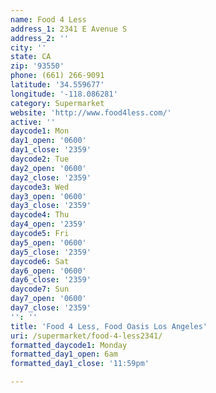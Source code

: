 ```yaml
---
name: Food 4 Less
address_1: 2341 E Avenue S
address_2: ''
city: ''
state: CA
zip: '93550'
phone: (661) 266-9091
latitude: '34.559677'
longitude: '-118.086281'
category: Supermarket
website: 'http://www.food4less.com/'
active: ''
daycode1: Mon
day1_open: '0600'
day1_close: '2359'
daycode2: Tue
day2_open: '0600'
day2_close: '2359'
daycode3: Wed
day3_open: '0600'
day3_close: '2359'
daycode4: Thu
day4_open: '2359'
daycode5: Fri
day5_open: '0600'
day5_close: '2359'
daycode6: Sat
day6_open: '0600'
day6_close: '2359'
daycode7: Sun
day7_open: '0600'
day7_close: '2359'
'': ''
title: 'Food 4 Less, Food Oasis Los Angeles'
uri: /supermarket/food-4-less2341/
formatted_daycode1: Monday
formatted_day1_open: 6am
formatted_day1_close: '11:59pm'

---
```

